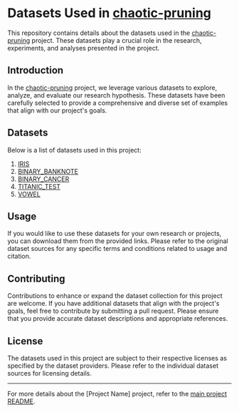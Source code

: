 # Datasets Used in [chaotic-pruning](https://github.com/RAJAN13-blip/chaotic-pruning/tree/main)

This repository contains details about the datasets used in the [chaotic-pruning](https://github.com/RAJAN13-blip/chaotic-pruning/tree/main) project. These datasets play a crucial role in the research, experiments, and analyses presented in the project.


## Introduction

In the [chaotic-pruning](https://github.com/RAJAN13-blip/chaotic-pruning/tree/main) project, we leverage various datasets to explore, analyze, and evaluate our research hypothesis. These datasets have been carefully selected to provide a comprehensive and diverse set of examples that align with our project's goals.

## Datasets

Below is a list of datasets used in this project:

1. [IRIS](https://github.com/RAJAN13-blip/chaotic-pruning/blob/main/data/Iris.csv)
2. [BINARY_BANKNOTE](https://github.com/RAJAN13-blip/chaotic-pruning/blob/main/data/binary_banknote.csv)
3. [BINARY_CANCER](https://github.com/RAJAN13-blip/chaotic-pruning/blob/main/data/binary_cancer.csv)
4. [TITANIC_TEST](https://github.com/RAJAN13-blip/chaotic-pruning/blob/main/data/titanic_test.csv)
5. [VOWEL](https://github.com/RAJAN13-blip/chaotic-pruning/blob/main/data/vowel.csv)


## Usage

If you would like to use these datasets for your own research or projects, you can download them from the provided links. Please refer to the original dataset sources for any specific terms and conditions related to usage and citation.

## Contributing

Contributions to enhance or expand the dataset collection for this project are welcome. If you have additional datasets that align with the project's goals, feel free to contribute by submitting a pull request. Please ensure that you provide accurate dataset descriptions and appropriate references.

## License

The datasets used in this project are subject to their respective licenses as specified by the dataset providers. Please refer to the individual dataset sources for licensing details.

---

For more details about the [Project Name] project, refer to the [main project README](link-to-main-readme).
